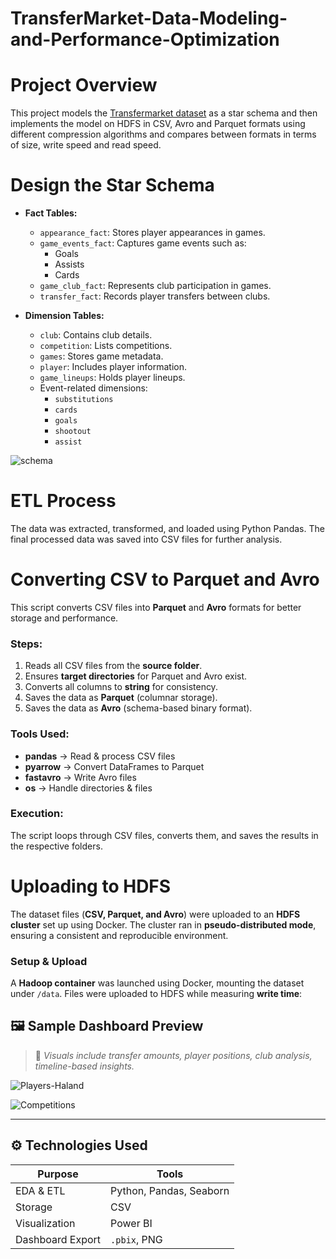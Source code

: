 # TransferMarket-Data-Modeling-and-Performance-Optimization
# Project Overview
This project models the [Transfermarket dataset](https://www.kaggle.com/datasets/davidcariboo/player-scores) as a star schema and then implements the model on HDFS in CSV, Avro and Parquet formats using different compression algorithms and compares between formats in terms of size, write speed and read speed.

# Design the Star Schema
- **Fact Tables:**
  - `appearance_fact`: Stores player appearances in games.
  - `game_events_fact`: Captures game events such as:
    - Goals
    - Assists
    - Cards
  - `game_club_fact`: Represents club participation in games.
  - `transfer_fact`: Records player transfers between clubs.

- **Dimension Tables:**
  - `club`: Contains club details.
  - `competition`: Lists competitions.
  - `games`: Stores game metadata.
  - `player`: Includes player information.
  - `game_lineups`: Holds player lineups.
  - Event-related dimensions:
    - `substitutions`
    - `cards`
    - `goals`
    - `shootout`
    - `assist`

![schema](https://github.com/user-attachments/assets/a78e3a80-4e3b-4056-87d8-65b751904b8b)


# ETL Process
The data was extracted, transformed, and loaded using Python Pandas. The final processed data was saved into CSV files for further analysis.

# Converting CSV to Parquet and Avro  

This script converts CSV files into **Parquet** and **Avro** formats for better storage and performance.  

###  Steps:  
1. Reads all CSV files from the **source folder**.  
2. Ensures **target directories** for Parquet and Avro exist.  
3. Converts all columns to **string** for consistency.  
4. Saves the data as **Parquet** (columnar storage).  
5. Saves the data as **Avro** (schema-based binary format).  

### Tools Used:  
- **pandas** → Read & process CSV files  
- **pyarrow** → Convert DataFrames to Parquet  
- **fastavro** → Write Avro files  
- **os** → Handle directories & files  

### Execution:  
The script loops through CSV files, converts them, and saves the results in the respective folders.  

# Uploading to HDFS  

The dataset files (**CSV, Parquet, and Avro**) were uploaded to an **HDFS cluster** set up using Docker. The cluster ran in **pseudo-distributed mode**, ensuring a consistent and reproducible environment.  

###  Setup & Upload  
A **Hadoop container** was launched using Docker, mounting the dataset under `/data`. Files were uploaded to HDFS while measuring **write time**:  


## 🖼️ Sample Dashboard Preview

> 📌 *Visuals include transfer amounts, player positions, club analysis, timeline-based insights.*

  
  ![Players-Haland](https://github.com/user-attachments/assets/e8fb6284-9b93-47ad-a069-72dd43bb5eaa)

  ![Competitions](https://github.com/user-attachments/assets/207fd814-5c0f-45ac-85fd-ea50954b9471)


  

---

## ⚙️ Technologies Used

| Purpose              | Tools                        |
|----------------------|------------------------------|
| EDA & ETL            | Python, Pandas, Seaborn      |
| Storage              | CSV  |
| Visualization        | Power BI                     |
| Dashboard Export     | `.pbix`, PNG                  |











